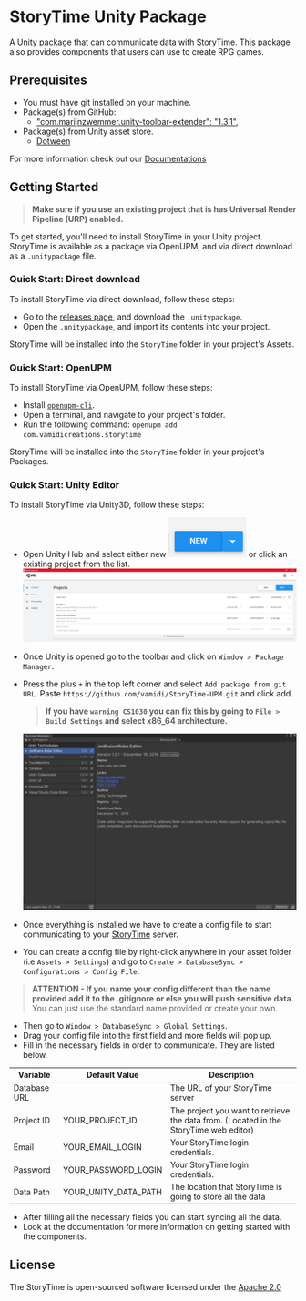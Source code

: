 # StoryTime Unity Package
A Unity package that can communicate data with StoryTime. This package also provides components that users can use to 
create RPG games.

## Prerequisites
* You must have git installed on your machine.
* Package(s) from GitHub:
	* ["com.marijnzwemmer.unity-toolbar-extender": "1.3.1"](https://github.com/marijnz/unity-toolbar-extender),
* Package(s) from Unity asset store.
	* [Dotween](https://assetstore.unity.com/packages/tools/animation/dotween-hotween-v2-27676)

For more information check out our [Documentations](https://valencio-masaki16.gitbook.io/storytime/)
	
## Getting Started
> **Make sure if you use an existing project that is has Universal Render Pipeline (URP) enabled.**

To get started, you'll need to install StoryTime in your Unity project. StoryTime is available as a package via OpenUPM,
and via direct download as a `.unitypackage` file.

### Quick Start: Direct download
To install StoryTime via direct download, follow these steps:

* Go to the [releases page](https://openupm.com/packages/com.vamidicreations.storytime.html), and download the `.unitypackage`. 
* Open the `.unitypackage`, and import its contents into your project.

StoryTime will be installed into the `StoryTime` folder in your project's Assets.

### Quick Start: OpenUPM

To install StoryTime via OpenUPM, follow these steps:

* Install [`openupm-cli`](https://openupm.com/#get-started). 
* Open a terminal, and navigate to your project's folder.
* Run the following command: `openupm add com.vamidicreations.storytime`

StoryTime will be installed into the `StoryTime` folder in your project's Packages.

### Quick Start: Unity Editor

To install StoryTime via Unity3D, follow these steps:

* Open Unity Hub and select either new ![](Documentation/images/unity_new_btn.png) or click an existing project from
  the list.
  ![](Documentation/images/unity_hub_home.png)
* Once Unity is opened go to the toolbar and click on `Window > Package Manager`.
* Press the plus `+` in the top left corner and select `Add package from git URL`. Paste `https://github.com/vamidi/StoryTime-UPM.git` 
and click add.
  
  > **If you have `warning CS1030` you can fix this by going to `File > Build Settings` and select x86_64 architecture.**
  
  ![](Documentation/images/unity_package_install.gif)
* Once everything is installed we have to create a config file to start communicating to your [StoryTime](https://github.com/vamidi/StoryTime) server.
* You can create a config file by right-click anywhere in your asset folder (i.e `Assets > Settings`) and go to `Create > DatabaseSync > Configurations > Config File`. 
> **ATTENTION - If you name your config different than the name provided add it to the .gitignore or else you will push sensitive data.**
  You can just use the standard name provided or create your own.
* Then go to `Window > DatabaseSync > Global Settings`.
* Drag your config file into the first field and more fields will pop up.
* Fill in the necessary fields in order to communicate. They are listed below.

| Variable                	| Default Value                          | Description                                                       						|
| ----------------------  	| -------------------------------------- | ---------------------------------------------------------------------------------------- |
| Database URL          	|                       				 | The URL of your StoryTime server                                  						|
| Project ID        		| YOUR_PROJECT_ID   					 | The project you want to retrieve the data from. (Located in the StoryTime web editor)	|
| Email    					| YOUR_EMAIL_LOGIN                       | Your StoryTime login credentials.                                 						|
| Password   				| YOUR_PASSWORD_LOGIN                    | Your StoryTime login credentials.            				 	 						|
| Data Path     			| YOUR_UNITY_DATA_PATH                   | The location that StoryTime is going to store all the data                   			|

* After filling all the necessary fields you can start syncing all the data.
* Look at the documentation for more information on getting started with the components.

## License

The StoryTime is open-sourced software licensed under the [Apache 2.0](./LICENSE)


